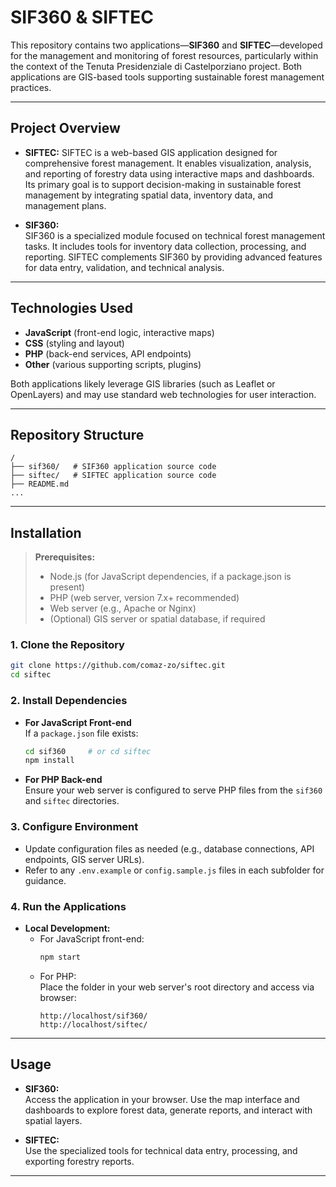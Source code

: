 # SIF360 & SIFTEC

This repository contains two applications—**SIF360** and **SIFTEC**—developed for the management and monitoring of forest resources, particularly within the context of the Tenuta Presidenziale di Castelporziano project. Both applications are GIS-based tools supporting sustainable forest management practices.

---

## Project Overview

- **SIFTEC:** 
  SIFTEC is a web-based GIS application designed for comprehensive forest management. It enables visualization, analysis, and reporting of forestry data using interactive maps and dashboards. Its primary goal is to support decision-making in sustainable forest management by integrating spatial data, inventory data, and management plans.

- **SIF360:**  
  SIF360 is a specialized module focused on technical forest management tasks. It includes tools for inventory data collection, processing, and reporting. SIFTEC complements SIF360 by providing advanced features for data entry, validation, and technical analysis.

---

## Technologies Used

- **JavaScript** (front-end logic, interactive maps)
- **CSS** (styling and layout)
- **PHP** (back-end services, API endpoints)
- **Other** (various supporting scripts, plugins)

Both applications likely leverage GIS libraries (such as Leaflet or OpenLayers) and may use standard web technologies for user interaction.

---

## Repository Structure

```
/
├── sif360/   # SIF360 application source code
├── siftec/   # SIFTEC application source code
├── README.md
...
```

---

## Installation

> **Prerequisites:**  
> - Node.js (for JavaScript dependencies, if a package.json is present)  
> - PHP (web server, version 7.x+ recommended)  
> - Web server (e.g., Apache or Nginx)  
> - (Optional) GIS server or spatial database, if required

### 1. Clone the Repository

```bash
git clone https://github.com/comaz-zo/siftec.git
cd siftec
```

### 2. Install Dependencies

- **For JavaScript Front-end**  
  If a `package.json` file exists:

  ```bash
  cd sif360     # or cd siftec
  npm install
  ```

- **For PHP Back-end**  
  Ensure your web server is configured to serve PHP files from the `sif360` and `siftec` directories.

### 3. Configure Environment

- Update configuration files as needed (e.g., database connections, API endpoints, GIS server URLs).
- Refer to any `.env.example` or `config.sample.js` files in each subfolder for guidance.

### 4. Run the Applications

- **Local Development:**
  - For JavaScript front-end:  
    ```bash
    npm start
    ```
  - For PHP:  
    Place the folder in your web server's root directory and access via browser:
    ```
    http://localhost/sif360/
    http://localhost/siftec/
    ```

---

## Usage

- **SIF360:**  
  Access the application in your browser. Use the map interface and dashboards to explore forest data, generate reports, and interact with spatial layers.

- **SIFTEC:**  
  Use the specialized tools for technical data entry, processing, and exporting forestry reports.

---

